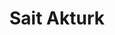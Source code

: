 ---
# Display name
title: Sait Akturk

# Username (this should match the folder name)
authors:
- yilinwang

# Is this the primary user of the site?
superuser: false

# Role/position
role: Master Graduate

# Organizations/Affiliations
organizations:
- name: University of Alberta
  url: ""

interests:
- Computer Vision

# Enter email to display Gravatar (if Gravatar enabled in Config)
email:

# Organizational groups that you belong to (for People widget)
#   Set this to `[]` or comment out if you are not using People widget.
user_groups:
- Lab Members
---